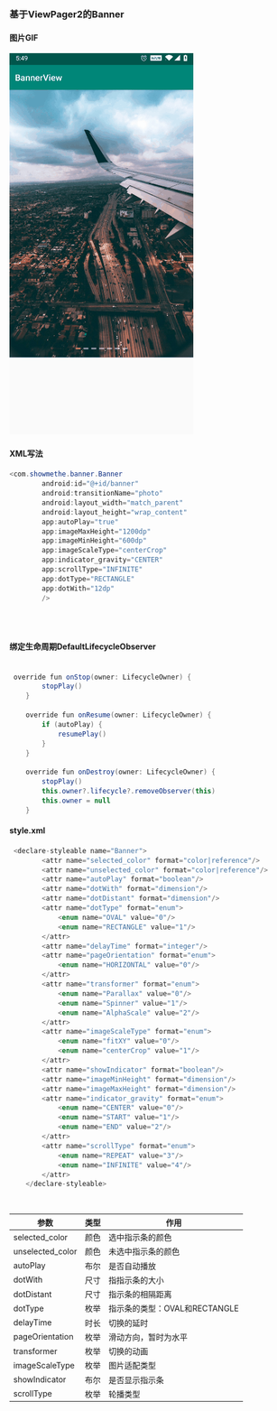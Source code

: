 ### 基于ViewPager2的Banner

#### 图片GIF</br>
<img src ="https://github.com/ShowMeThe/BannerView/blob/master/jpg/20191213.gif" alt = "GIF"/></br>

#### XML写法</br>

```java
<com.showmethe.banner.Banner
        android:id="@+id/banner"
        android:transitionName="photo"
        android:layout_width="match_parent"
        android:layout_height="wrap_content"
        app:autoPlay="true"
        app:imageMaxHeight="1200dp"
        app:imageMinHeight="600dp"
        app:imageScaleType="centerCrop"
        app:indicator_gravity="CENTER"
        app:scrollType="INFINITE"
        app:dotType="RECTANGLE"
        app:dotWith="12dp"
        />
       
```
</br>

#### 绑定生命周期DefaultLifecycleObserver 
```java

 override fun onStop(owner: LifecycleOwner) {
        stopPlay()
    }

    override fun onResume(owner: LifecycleOwner) {
        if (autoPlay) {
            resumePlay()
        }
    }

    override fun onDestroy(owner: LifecycleOwner) {
        stopPlay()
        this.owner?.lifecycle?.removeObserver(this)
        this.owner = null
    }

```

#### style.xml

```java
 <declare-styleable name="Banner">
        <attr name="selected_color" format="color|reference"/>
        <attr name="unselected_color" format="color|reference"/>
        <attr name="autoPlay" format="boolean"/>
        <attr name="dotWith" format="dimension"/>
        <attr name="dotDistant" format="dimension"/>
        <attr name="dotType" format="enum">
            <enum name="OVAL" value="0"/>
            <enum name="RECTANGLE" value="1"/>
        </attr>
        <attr name="delayTime" format="integer"/>
        <attr name="pageOrientation" format="enum">
            <enum name="HORIZONTAL" value="0"/>
        </attr>
        <attr name="transformer" format="enum">
            <enum name="Parallax" value="0"/>
            <enum name="Spinner" value="1"/>
            <enum name="AlphaScale" value="2"/>
        </attr>
        <attr name="imageScaleType" format="enum">
            <enum name="fitXY" value="0"/>
            <enum name="centerCrop" value="1"/>
        </attr>
        <attr name="showIndicator" format="boolean"/>
        <attr name="imageMinHeight" format="dimension"/>
        <attr name="imageMaxHeight" format="dimension"/>
        <attr name="indicator_gravity" format="enum">
            <enum name="CENTER" value="0"/>
            <enum name="START" value="1"/>
            <enum name="END" value="2"/>
        </attr>
        <attr name="scrollType" format="enum">
            <enum name="REPEAT" value="3"/>
            <enum name="INFINITE" value="4"/>
        </attr>
    </declare-styleable>


```
</br>

 参数 | 类型 | 作用
 ---- | ----- | ------  
 selected_color | 颜色 | 选中指示条的颜色
 unselected_color | 颜色 | 未选中指示条的颜色
 autoPlay | 布尔 | 是否自动播放
 dotWith | 尺寸 | 指指示条的大小
 dotDistant | 尺寸 | 指示条的相隔距离
 dotType | 枚举 | 指示条的类型：OVAL和RECTANGLE
 delayTime | 时长 | 切换的延时
 pageOrientation | 枚举 | 滑动方向，暂时为水平
 transformer | 枚举 | 切换的动画
 imageScaleType | 枚举 | 图片适配类型
 showIndicator | 布尔 | 是否显示指示条
 scrollType | 枚举 | 轮播类型
